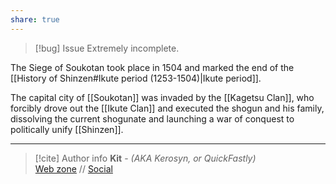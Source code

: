 ```yaml
---
share: true
---
```

> [!bug] Issue
> Extremely incomplete.

The Siege of Soukotan took place in 1504 and marked the end of the [[History of Shinzen#Ikute period (1253-1504)|Ikute period]].

The capital city of [[Soukotan]] was invaded by the [[Kagetsu Clan]], who forcibly drove out the [[Ikute Clan]] and executed the shogun and his family, dissolving the current shogunate and launching a war of conquest to politically unify [[Shinzen]].

-----
> [!cite] Author info
> **Kit** - *(AKA Kerosyn, or QuickFastly)*\
> [Web zone](https://kerosyn.link) // [Social](https://a.tripulse.link/@kit)